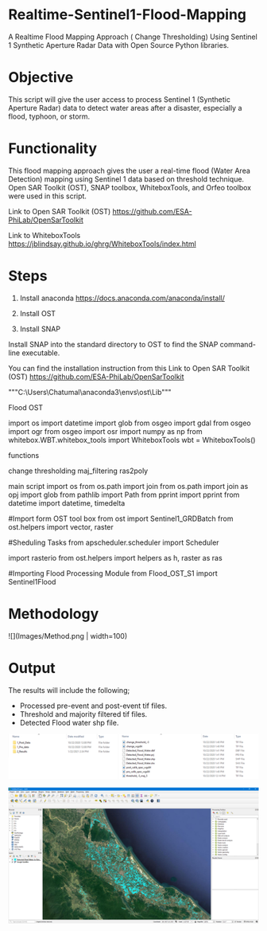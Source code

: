# Realtime-Sentinel1-Flood-Mapping
A Realtime Flood Mapping Approach ( Change Thresholding) Using Sentinel 1 Synthetic Aperture Radar Data with Open Source Python libraries.

# Objective 
This script will give the user access to process Sentinel 1 (Synthetic Aperture Radar) data to detect water areas after a disaster, especially a flood, typhoon, or storm.

# Functionality
This flood mapping approach gives the user a real-time flood (Water Area Detection) mapping using Sentinel 1 data based on threshold technique.
Open SAR Toolkit (OST), SNAP toolbox, WhiteboxTools, and Orfeo toolbox were used in this script.

Link to Open SAR Toolkit (OST)
https://github.com/ESA-PhiLab/OpenSarToolkit 

Link to WhiteboxTools
https://jblindsay.github.io/ghrg/WhiteboxTools/index.html

# Steps
1. Install anaconda
https://docs.anaconda.com/anaconda/install/



3. Install OST


2. Install SNAP

Install SNAP into the standard directory to OST to find the SNAP command-line executable. 



You can find the installation instruction from this Link to Open SAR Toolkit (OST)
https://github.com/ESA-PhiLab/OpenSarToolkit 

"""C:\Users\Chatumal\anaconda3\envs\ost\Lib"""

Flood OST

import os
import datetime
import glob
from osgeo import gdal
from osgeo import ogr
from osgeo import osr
import numpy as np
from whitebox.WBT.whitebox_tools import WhiteboxTools
wbt = WhiteboxTools()

functions

change
thresholding
maj_filtering
ras2poly

main script
import os
from os.path import join
from os.path import join as opj
import glob
from pathlib import Path
from pprint import pprint
from datetime import datetime, timedelta

#Import form OST tool box
from ost import Sentinel1_GRDBatch
from ost.helpers import vector, raster

#Sheduling Tasks
from apscheduler.scheduler import Scheduler

import rasterio
from ost.helpers import helpers as h, raster as ras


#Importing Flood Processing Module
from Flood_OST_S1 import Sentinel1Flood

# Methodology

![](Images/Method.png | width=100)

# Output
The results will include the following;

* Processed pre-event and post-event tif files.
* Threshold and majority filtered tif files. 
* Detected Flood water shp file.

![](Images/Output_Structure.png)






![](Images/Flood_Result_QGIS.png)

























